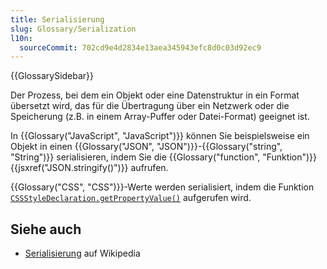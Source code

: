 ```yaml
---
title: Serialisierung
slug: Glossary/Serialization
l10n:
  sourceCommit: 702cd9e4d2834e13aea345943efc8d0c03d92ec9
---
```


{{GlossarySidebar}}

Der Prozess, bei dem ein Objekt oder eine Datenstruktur in ein Format übersetzt wird, das für die Übertragung über ein Netzwerk oder die Speicherung (z.B. in einem Array-Puffer oder Datei-Format) geeignet ist.

In {{Glossary("JavaScript", "JavaScript")}} können Sie beispielsweise ein Objekt in einen {{Glossary("JSON", "JSON")}}-{{Glossary("string", "String")}} serialisieren, indem Sie die {{Glossary("function", "Funktion")}} {{jsxref("JSON.stringify()")}} aufrufen.

{{Glossary("CSS", "CSS")}}-Werte werden serialisiert, indem die Funktion [`CSSStyleDeclaration.getPropertyValue()`](/de/docs/Web/API/CSSStyleDeclaration/getPropertyValue) aufgerufen wird.

## Siehe auch

- [Serialisierung](https://en.wikipedia.org/wiki/Serialization) auf Wikipedia

